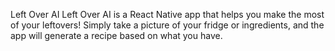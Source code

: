 Left Over AI
Left Over AI is a React Native app that helps you make the most of your leftovers! Simply take a picture of your fridge or ingredients, and the app will generate a recipe based on what you have.
